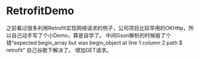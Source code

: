 # RetrofitDemo
之前看过很多利用Retrofit实现网络请求的例子，公司项目比较早用的OKHttp，所以自己动手写了个小Demo，算是自学了。
中间Gson解析的时候报了个错“expected begin_array but was begin_object at line 1 column 2 path $ retrofit” 自己谷歌下解决了。
增加GET请求。
